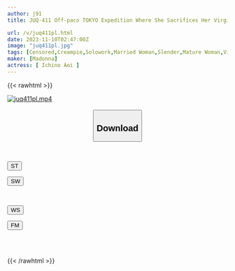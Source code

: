 ```yaml
---
author: j91
title: JUQ-411 Off-paco TOKYO Expedition Where She Sacrifices Her Virginity To A Married Woman She Met By Chance Through An Online Game Aoi Kachino

url: /v/juq411pl.html
date: 2023-11-10T02:47:00Z
image: "juq411pl.jpg"
tags: [Censored,Creampie,Solowork,Married Woman,Slender,Mature Woman,Virgin Man	 ]
maker: [Madonna]
actress: [ Ichino Aoi ]
---
```



{{< rawhtml >}}

<div class="video" data-videoid="W9v48QQ7yZheQ0">
    <a href="javascript:;">
        <img src="https://my.j91.asia/v/juq411pl.jpg" width="WIDTH" height="HEIGHT" alt="juq411pl.mp4" loading="lazy">
    </a>
</div>

<script type="text/javascript" src="https://j91.asia/asset/on-demand-st.js"></script>

<br>
  <link rel="stylesheet" href="https://j91.asia/asset/bs5.css">
  
  <center>
  <button class="btn btn-primary" type="button" data-bs-toggle="collapse" data-bs-target=".multi-collapse" aria-expanded="false" aria-controls="multiCollapseExample1 multiCollapseExample2"><h2>Download</h2></button></center>
</p>
<div class="row">
  <div class="col">
    <div class="collapse multi-collapse" id="multiCollapseExample1">
      <div class="card card-body">
	      	      <br>
<div class="buttons">  
<p><a href="https://streamtape.to/v/W9v48QQ7yZheQ0" target="_blank"><button class="btn-hover color-3"><i class="fa fa-download"></i> ST</button></a></p>
<p><a href="https://sfastwish.com/7zlfb0z2mxc9" target="_blank"><button class="btn-hover color-2"><i class="fa fa-download"></i> SW</button></a></p></div>
    </div>
  </div>
</div>
  <div class="col">
    <div class="collapse multi-collapse" id="multiCollapseExample2">
      <div class="card card-body">
	      <br>
<div class="buttons">
<p><a href="javascript:;" target="_blank"><button class="btn-hover color-9"><i class="fa fa-download"></i> WS</button></a></p>
<p><a href="javascript:;" target="_blank"><button class="btn-hover color-8"><i class="fa fa-download"></i> FM</button></a></p></div>
<br><br>
      </div>
    </div>
  </div>
</div>

{{< /rawhtml >}}
